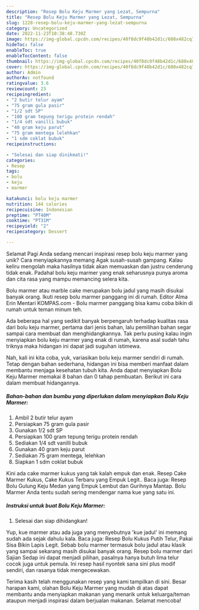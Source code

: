```yaml
---
description: "Resep Bolu Keju Marmer yang Lezat, Sempurna"
title: "Resep Bolu Keju Marmer yang Lezat, Sempurna"
slug: 1228-resep-bolu-keju-marmer-yang-lezat-sempurna
category: Uncategorized
date: 2022-11-23T10:38:48.730Z
image: https://img-global.cpcdn.com/recipes/40f8dc9f48b42d1c/680x482cq70/bolu-keju-marmer-foto-resep-utama.jpg
hideToc: false
enableToc: true
enableTocContent: false
thumbnail: https://img-global.cpcdn.com/recipes/40f8dc9f48b42d1c/680x482cq70/bolu-keju-marmer-foto-resep-utama.jpg
cover: https://img-global.cpcdn.com/recipes/40f8dc9f48b42d1c/680x482cq70/bolu-keju-marmer-foto-resep-utama.jpg
author: Admin
authorAv: notfound
ratingvalue: 3.6
reviewcount: 23
recipeingredient:
- "2 butir telur ayam"
- "75 gram gula pasir"
- "1/2 sdt SP"
- "100 gram tepung terigu protein rendah"
- "1/4 sdt vanilli bubuk"
- "40 gram keju parut"
- "75 gram mentega lelehkan"
- "1 sdm coklat bubuk"
recipeinstructions:

- "Selesai dan siap dinikmati!"
categories:
- Resep
tags:
- bolu
- keju
- marmer

katakunci: bolu keju marmer 
nutrition: 144 calories
recipecuisine: Indonesian
preptime: "PT40M"
cooktime: "PT31M"
recipeyield: "2"
recipecategory: Dessert

---
```



Selamat Pagi Anda sedang mencari inspirasi resep bolu keju marmer yang unik? Cara menyiapkannya memang Agak susah-susah gampang. Kalau keliru mengolah maka hasilnya tidak akan memuaskan dan justru cenderung tidak enak. Padahal bolu keju marmer yang enak seharusnya punya aroma dan cita rasa yang mampu memancing selera kita.


Bolu marmer atau marble cake merupakan bolu jadul yang masih disukai banyak orang. Ikuti resep bolu marmer panggang ini di rumah. Editor Alma Erin Mentari KOMPAS.com - Bolu marmer panggang bisa kamu coba bikin di rumah untuk teman minum teh.

Ada beberapa hal yang sedikit banyak berpengaruh terhadap kualitas rasa dari bolu keju marmer, pertama dari jenis bahan, lalu pemilihan bahan segar sampai cara membuat dan menghidangkannya. Tak perlu pusing kalau ingin menyiapkan bolu keju marmer yang enak di rumah, karena asal sudah tahu triknya maka hidangan ini dapat jadi suguhan istimewa.


Nah, kali ini kita coba, yuk, variasikan bolu keju marmer sendiri di rumah. Tetap dengan bahan sederhana, hidangan ini bisa memberi manfaat dalam membantu menjaga kesehatan tubuh kita. Anda dapat menyiapkan Bolu Keju Marmer memakai 8 bahan dan 0 tahap pembuatan. Berikut ini cara dalam membuat hidangannya.

<!--inarticleads1-->

##### Bahan-bahan dan bumbu yang diperlukan dalam menyiapkan Bolu Keju Marmer:

1. Ambil 2 butir telur ayam
1. Persiapkan 75 gram gula pasir
1. Gunakan 1/2 sdt SP
1. Persiapkan 100 gram tepung terigu protein rendah
1. Sediakan 1/4 sdt vanilli bubuk
1. Gunakan 40 gram keju parut
1. Sediakan 75 gram mentega, lelehkan
1. Siapkan 1 sdm coklat bubuk


Kini ada cake marmer kukus yang tak kalah empuk dan enak. Resep Cake Marmer Kukus, Cake Kukus Terbaru yang Empuk Legit.. Baca juga: Resep Bolu Gulung Keju Medan yang Empuk Lembut dan Gurihnya Mantap. Bolu Marmer Anda tentu sudah sering mendengar nama kue yang satu ini. 

<!--inarticleads2-->

##### Instruksi untuk buat Bolu Keju Marmer:


1. Selesai dan siap dihidangkan!

Yup, kue marmer atau ada juga yang menyebutnya &#39;kue jadul&#39; ini memang sudah ada sejak dahulu kala. Baca juga: Resep Bolu Kukus Putih Telur, Pakai Sisa Bikin Lapis Legit. Sebab bolu marmer termasuk bolu jadul atau klasik yang sampai sekarang masih disukai banyak orang. Resep bolu marmer dari Sajian Sedap ini dapat menjadi pilihan, pasalnya hanya butuh lima telur cocok juga untuk pemula. Ini resep hasil nyontek sana sini plus modif sendiri, dan rasanya tidak mengecewakan. 

Terima kasih telah menggunakan resep yang kami tampilkan di sini. Besar harapan kami, olahan Bolu Keju Marmer yang mudah di atas dapat membantu anda menyiapkan makanan yang menarik untuk keluarga/teman ataupun menjadi inspirasi dalam berjualan makanan. Selamat mencoba!
